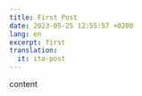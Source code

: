 ```yaml
---
title: First Post
date: 2023-05-25 12:55:57 +0200
lang: en
excerpt: first
translation: 
  it: ita-post
---
```


content
